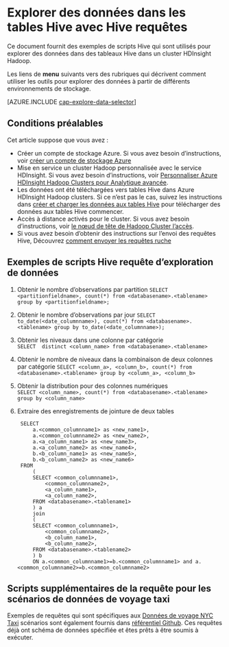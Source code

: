 <properties
    pageTitle="Explorer des données dans les tables Hive avec requêtes Hive | Microsoft Azure"
    description="Explorer des données dans les tables Hive à l’aide de requêtes Hive."
    services="machine-learning"
    documentationCenter=""
    authors="bradsev"
    manager="jhubbard"
    editor="cgronlun"  />

<tags
    ms.service="machine-learning"
    ms.workload="data-services"
    ms.tgt_pltfrm="na"
    ms.devlang="na"
    ms.topic="article"
    ms.date="09/13/2016"
    ms.author="bradsev" />

# <a name="explore-data-in-hive-tables-with-hive-queries"></a>Explorer des données dans les tables Hive avec Hive requêtes

Ce document fournit des exemples de scripts Hive qui sont utilisés pour explorer des données dans des tableaux Hive dans un cluster HDInsight Hadoop.

Les liens de **menu** suivants vers des rubriques qui décrivent comment utiliser les outils pour explorer des données à partir de différents environnements de stockage.

[AZURE.INCLUDE [cap-explore-data-selector](../../includes/cap-explore-data-selector.md)]

## <a name="prerequisites"></a>Conditions préalables
Cet article suppose que vous avez :

* Créer un compte de stockage Azure. Si vous avez besoin d’instructions, voir [créer un compte de stockage Azure](../storage/storage-create-storage-account.md#create-a-storage-account)
* Mise en service un cluster Hadoop personnalisée avec le service HDInsight. Si vous avez besoin d’instructions, voir [Personnaliser Azure HDInsight Hadoop Clusters pour Analytique avancée](machine-learning-data-science-customize-hadoop-cluster.md).
* Les données ont été téléchargées vers tables Hive dans Azure HDInsight Hadoop clusters. Si ce n’est pas le cas, suivez les instructions dans [créer et charger les données aux tables Hive](machine-learning-data-science-move-hive-tables.md) pour télécharger des données aux tables Hive commencer.
* Accès à distance activés pour le cluster. Si vous avez besoin d’instructions, voir [le nœud de tête de Hadoop Cluster l’accès](machine-learning-data-science-customize-hadoop-cluster.md#headnode).
* Si vous avez besoin d’obtenir des instructions sur l’envoi des requêtes Hive, Découvrez [comment envoyer les requêtes ruche](machine-learning-data-science-move-hive-tables.md#submit)

## <a name="example-hive-query-scripts-for-data-exploration"></a>Exemples de scripts Hive requête d’exploration de données

1. Obtenir le nombre d’observations par partition `SELECT <partitionfieldname>, count(*) from <databasename>.<tablename> group by <partitionfieldname>;`

2. Obtenir le nombre d’observations par jour `SELECT to_date(<date_columnname>), count(*) from <databasename>.<tablename> group by to_date(<date_columnname>);`

3. Obtenir les niveaux dans une colonne par catégorie  
    `SELECT  distinct <column_name> from <databasename>.<tablename>`

4. Obtenir le nombre de niveaux dans la combinaison de deux colonnes par catégorie `SELECT <column_a>, <column_b>, count(*) from <databasename>.<tablename> group by <column_a>, <column_b>`

5. Obtenir la distribution pour des colonnes numériques  
    `SELECT <column_name>, count(*) from <databasename>.<tablename> group by <column_name>`

6. Extraire des enregistrements de jointure de deux tables

        SELECT
            a.<common_columnname1> as <new_name1>,
            a.<common_columnname2> as <new_name2>,
            a.<a_column_name1> as <new_name3>,
            a.<a_column_name2> as <new_name4>,
            b.<b_column_name1> as <new_name5>,
            b.<b_column_name2> as <new_name6>
        FROM
            (
            SELECT <common_columnname1>,
                <common_columnname2>,
                <a_column_name1>,
                <a_column_name2>,
            FROM <databasename>.<tablename1>
            ) a
            join
            (
            SELECT <common_columnname1>,
                <common_columnname2>,
                <b_column_name1>,
                <b_column_name2>,
            FROM <databasename>.<tablename2>
            ) b
            ON a.<common_columnname1>=b.<common_columnname1> and a.<common_columnname2>=b.<common_columnname2>

## <a name="additional-query-scripts-for-taxi-trip-data-scenarios"></a>Scripts supplémentaires de la requête pour les scénarios de données de voyage taxi

Exemples de requêtes qui sont spécifiques aux [Données de voyage NYC Taxi](http://chriswhong.com/open-data/foil_nyc_taxi/) scénarios sont également fournis dans [référentiel Github](https://github.com/Azure/Azure-MachineLearning-DataScience/tree/master/Misc/DataScienceProcess/DataScienceScripts). Ces requêtes déjà ont schéma de données spécifiée et êtes prêts à être soumis à exécuter.
